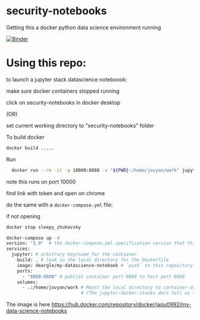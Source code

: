 # security-notebooks
Getting this a docker python data science environment running 

[![Binder](https://mybinder.org/badge_logo.svg)](https://mybinder.org/v2/gh/japu0992/security-notebooks/main)


# Using this repo: 
to launch a jupyter stack datascience noteboook:

make sure docker containers stopped running

click on security-notebooks in docker desktop

(OR)

set current working directory to "security-notebooks" folder

To build docker
```bash
docker build .....
```
Run

```bash
  docker run --rm -it -p 10000:8888 -v "${PWD}:/home/jovyan/work" jupyter/datascience-notebook:b418b67c225b
  ```

note this runs on port 10000

find link with token and open on chrome

do the same with a `docker-compose.yml` file:

if not opening

```bash
docker stop sleepy_zhukovsky
```

```bash
docker-compose up -d
version: "3.9"  # the docker-compose.yml specification version that this file uses
services:
  jupyter: # arbitrary key/name for the container
    build: . # look in the local directory for the Dockerfile
    image: deargle/my-datascience-notebook # `push` to this repository (defaults to DockerHub)
    ports:
      - "8888:8888" # publish container port 8888 to host port 8888
    volumes:
      - .:/home/jovyan/work # Mount the local directory to container-directory `/home/jovyan/work`
                            # (The jupyter-docker-stacks docs tell us to mount it here)

```
The image is here https://hub.docker.com/repository/docker/japu0992/my-data-science-notebooks

 
